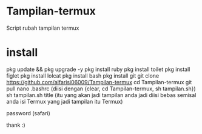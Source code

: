 # Tampilan-termux

Script rubah tampilan termux

# install
pkg update && pkg upgrade -y
pkg install ruby
pkg install toilet
pkg install figlet
pkg install lolcat
pkg install bash
pkg install git
git clone https://github.com/alfarisi06009/Tampilan-termux
cd Tampilan-termux
git pull
nano .bashrc (diisi dengan {clear, cd Tampilan-termux, sh tampilan.sh})
sh tampilan.sh
title (itu yang akan jadi tampilan anda jadi diisi bebas semisal anda isi Termux yang jadi tampilan itu Termux)



password (safari)


thank :)
